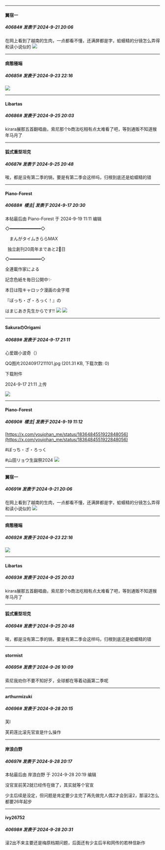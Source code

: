 ﻿
*****

####  翼宿一  
##### 40684#       发表于 2024-9-21 20:06

在网上看到了越南的生肉，一点都看不懂，还满屏都是字，蛤蟆精的分镜怎么弄得和读小说似的 <img src="https://static.saraba1st.com/image/smiley/face2017/001.png" referrerpolicy="no-referrer">


*****

####  病態極端  
##### 40685#       发表于 2024-9-23 22:16

<img src="https://p.sda1.dev/19/4ad74ce2333a826274d67bc4542ac5e2/bocchi-toudai.jpg" referrerpolicy="no-referrer">


*****

####  Libartas  
##### 40686#       发表于 2024-9-25 20:03

kirara展那五首翻唱曲，索尼那个b商法吃相有点太难看了吧，等到通贩不知道猴年马月了


*****

####  狐式重型坦克  
##### 40687#       发表于 2024-9-25 20:48

唉，都是没有第二季的锅，要是有第二季会这样吗，归根到底还是蛤蟆精的错


*****

####  Piano-Forest  
##### 40688#         楼主| 发表于 2024-9-17 20:30

 本帖最后由 Piano-Forest 于 2024-9-19 11:11 编辑 

◇━━━━━━━━━━━━◇

　まんがタイムきららMAX

  独立創刊20周年まであと2⃣日

◇━━━━━━━━━━━━◇

全連載作家による

記念色紙を毎日公開中✨

本日は陰キャロック漫画の金字塔

『ぼっち・ざ・ろっく！』の

はまじあき先生からです‼
<img src="https://p.sda1.dev/19/0384b32ca6291606d079c845e8a19ad3/20240917_202939.jpg" referrerpolicy="no-referrer">
<img src="https://p.sda1.dev/19/0990626a2d2e31c36ac217751224802a/20240918_220313.jpg" referrerpolicy="no-referrer">

*****

####  SakuraのOrigami  
##### 40689#       发表于 2024-9-17 21:11

心爱跟小波奇（）

QQ图片20240917211101.jpg
(201.31 KB, 下载次数: 0)

下载附件

2024-9-17 21:11 上传

<img src="https://img.saraba1st.com/forum/202409/17/211112zvu00si79ige77u3.jpg" referrerpolicy="no-referrer">

*****

####  Piano-Forest  
##### 40690#         楼主| 发表于 2024-9-19 11:12

[https://x.com/youjohan_me/status/1836484551922848056](https://x.com/youjohan_me/status/1836484551922848056)

#ぼっち・ざ・ろっく 

#山田リョウ生誕祭2024
<img src="https://p.sda1.dev/19/75a8c56d2dbbaa7c72812ed1e556fa62/20240919_111148.jpg" referrerpolicy="no-referrer">

*****

####  翼宿一  
##### 40691#       发表于 2024-9-21 20:06

在网上看到了越南的生肉，一点都看不懂，还满屏都是字，蛤蟆精的分镜怎么弄得和读小说似的 <img src="https://static.saraba1st.com/image/smiley/face2017/001.png" referrerpolicy="no-referrer">

*****

####  病態極端  
##### 40692#       发表于 2024-9-23 22:16

<img src="https://p.sda1.dev/19/4ad74ce2333a826274d67bc4542ac5e2/bocchi-toudai.jpg" referrerpolicy="no-referrer">

*****

####  Libartas  
##### 40693#       发表于 2024-9-25 20:03

kirara展那五首翻唱曲，索尼那个b商法吃相有点太难看了吧，等到通贩不知道猴年马月了

*****

####  狐式重型坦克  
##### 40694#       发表于 2024-9-25 20:48

唉，都是没有第二季的锅，要是有第二季会这样吗，归根到底还是蛤蟆精的错

*****

####  stormist  
##### 40695#       发表于 2024-9-26 10:09

索尼我劝你不要不知好歹，全球都在等着动画第二季呢


*****

####  arthurmizuki  
##### 40696#       发表于 2024-9-28 20:15

芙l

芙莉莲比滚先官宣是什么操作

*****

####  岸浪白野  
##### 40697#       发表于 2024-9-28 20:17

 本帖最后由 岸浪白野 于 2024-9-28 20:19 编辑 

没官宣前芙2就已经传在做了，其实就等个官宣

少主后续是没定，但问题是肯定要少主完了再先做完人偶2才会到滚2，那滚2怎么都要26年起步


*****

####  ivy26752  
##### 40698#       发表于 2024-9-28 20:31

滚2出不来主要还是梅原档期问题，后面还有少主后半和网传的若林信新作

